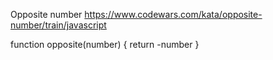Opposite number
https://www.codewars.com/kata/opposite-number/train/javascript

function opposite(number) {
 return -number
}